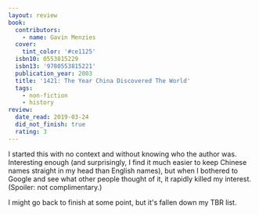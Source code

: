 ```yaml
---
layout: review
book:
  contributors:
    - name: Gavin Menzies
  cover:
    tint_color: '#ce1125'
  isbn10: 0553815229
  isbn13: '9780553815221'
  publication_year: 2003
  title: '1421: The Year China Discovered The World'
  tags:
    - non-fiction
    - history
review:
  date_read: 2019-03-24
  did_not_finish: true
  rating: 3
---
```


I started this with no context and without knowing who the author was. Interesting enough (and surprisingly, I find it much easier to keep Chinese names straight in my head than English names), but when I bothered to Google and see what other people thought of it, it rapidly killed my interest. (Spoiler: not complimentary.)

I might go back to finish at some point, but it's fallen down my TBR list.
